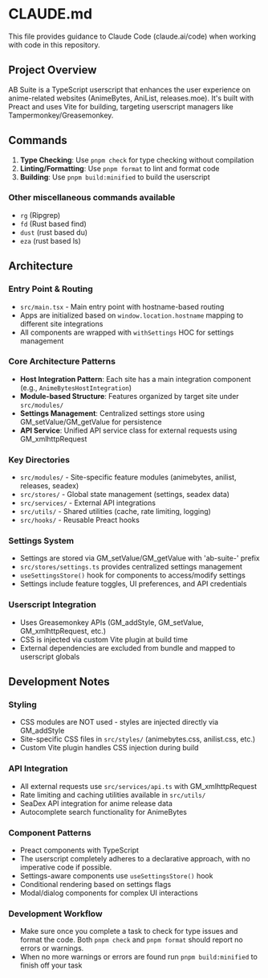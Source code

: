 # CLAUDE.md

This file provides guidance to Claude Code (claude.ai/code) when working with code in this repository.

## Project Overview

AB Suite is a TypeScript userscript that enhances the user experience on anime-related websites (AnimeBytes, AniList, releases.moe). It's built with Preact and uses Vite for building, targeting userscript managers like Tampermonkey/Greasemonkey.

## Commands

1. **Type Checking**: Use `pnpm check` for type checking without compilation
2. **Linting/Formatting**: Use `pnpm format` to lint and format code
3. **Building**: Use `pnpm build:minified` to build the userscript

### Other miscellaneous commands available

- `rg` (Ripgrep)
- `fd` (Rust based find)
- `dust` (rust based du)
- `eza` (rust based ls)

## Architecture

### Entry Point & Routing
- `src/main.tsx` - Main entry point with hostname-based routing
- Apps are initialized based on `window.location.hostname` mapping to different site integrations
- All components are wrapped with `withSettings` HOC for settings management

### Core Architecture Patterns
- **Host Integration Pattern**: Each site has a main integration component (e.g., `AnimeBytesHostIntegration`)
- **Module-based Structure**: Features organized by target site under `src/modules/`
- **Settings Management**: Centralized settings store using GM_setValue/GM_getValue for persistence
- **API Service**: Unified API service class for external requests using GM_xmlhttpRequest

### Key Directories
- `src/modules/` - Site-specific feature modules (animebytes, anilist, releases, seadex)
- `src/stores/` - Global state management (settings, seadex data)
- `src/services/` - External API integrations
- `src/utils/` - Shared utilities (cache, rate limiting, logging)
- `src/hooks/` - Reusable Preact hooks

### Settings System
- Settings are stored via GM_setValue/GM_getValue with 'ab-suite-' prefix
- `src/stores/settings.ts` provides centralized settings management
- `useSettingsStore()` hook for components to access/modify settings
- Settings include feature toggles, UI preferences, and API credentials

### Userscript Integration
- Uses Greasemonkey APIs (GM_addStyle, GM_setValue, GM_xmlhttpRequest, etc.)
- CSS is injected via custom Vite plugin at build time
- External dependencies are excluded from bundle and mapped to userscript globals

## Development Notes

### Styling
- CSS modules are NOT used - styles are injected directly via GM_addStyle
- Site-specific CSS files in `src/styles/` (animebytes.css, anilist.css, etc.)
- Custom Vite plugin handles CSS injection during build

### API Integration
- All external requests use `src/services/api.ts` with GM_xmlhttpRequest
- Rate limiting and caching utilities available in `src/utils/`
- SeaDex API integration for anime release data
- Autocomplete search functionality for AnimeBytes

### Component Patterns
- Preact components with TypeScript
- The userscript completely adheres to a declarative approach, with no imperative code if possible.
- Settings-aware components use `useSettingsStore()` hook
- Conditional rendering based on settings flags
- Modal/dialog components for complex UI interactions

### Development Workflow

- Make sure once you complete a task to check for type issues and format the code. Both `pnpm check` and `pnpm format` should report no errors or warnings.
- When no more warnings or errors are found run `pnpm build:minified` to finish off your task